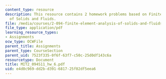 ```yaml
---
content_type: resource
description: This resource contains 2 homework problems based on Finite Element Analysis
  of Solids and Fluids.
file: /media/courses/2-094-finite-element-analysis-of-solids-and-fluids-ii-spring-2011/e4d0c969dd2bd391681725f02df5eea6_MIT2_094S11_hw_6.pdf
file_type: application/pdf
learning_resource_types:
- Assignments
ocw_type: OCWFile
parent_title: Assignments
parent_type: CourseSection
parent_uid: 7523f335-0f6f-63f7-c50c-25d0df143c6a
resourcetype: Document
title: MIT2_094S11_hw_6.pdf
uid: e4d0c969-dd2b-d391-6817-25f02df5eea6
---
```

